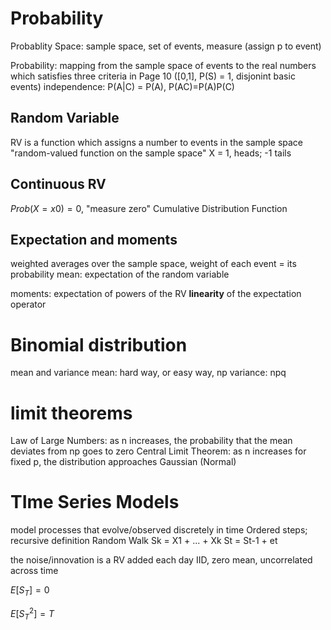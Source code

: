 # Probability
Probablity Space: sample space, set of events, measure (assign p to event)

Probability: mapping from the sample space of events to the real numbers which satisfies three criteria in Page 10
([0,1], P(S) = 1, disjonint basic events)
independence: P(A|C) = P(A), P(AC)=P(A)P(C)

## Random Variable
RV is a function which assigns a number to events in the sample space
"random-valued function on the sample space"
X = 1, heads; -1 tails

## Continuous RV
$Prob(X = x0) = 0$, "measure zero"
Cumulative Distribution Function

## Expectation and moments
weighted averages over the sample space, weight of each event = its probability
mean: expectation of the random variable 

moments: expectation of powers of the RV
**linearity** of the expectation operator 

# Binomial distribution
mean and variance
mean: hard way, or easy way, np
variance: npq
# limit theorems
Law of Large Numbers: as n increases, the probability that the mean deviates from np goes to zero
Central Limit Theorem: as n increases for fixed p, the distribution approaches Gaussian (Normal)

# TIme Series Models
model processes that evolve/observed discretely in time
Ordered steps; recursive definition
Random Walk 
Sk = X1 + ... + Xk
St = St-1 + et

the noise/innovation is a RV added each day
IID, zero mean, uncorrelated across time

$E[S_T] = 0$

$E[S_T^2] = T$

